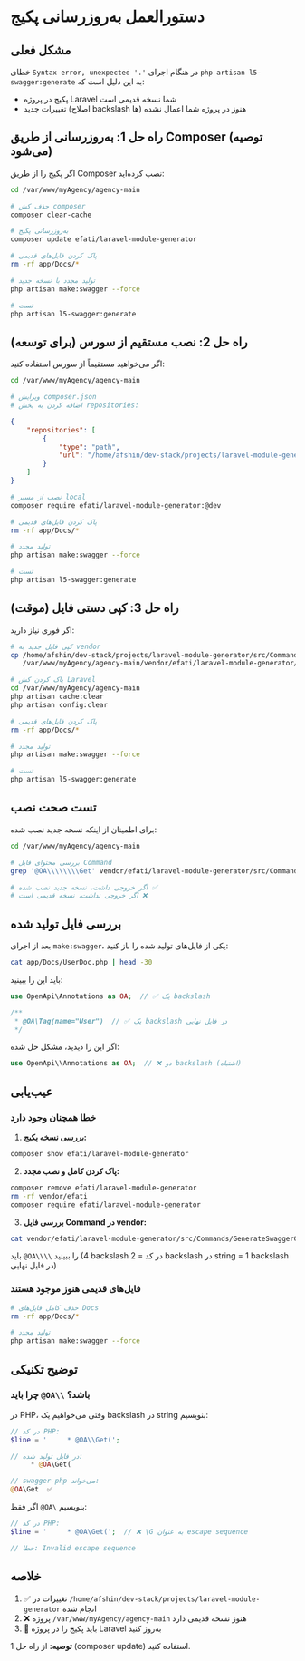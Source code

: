 # دستورالعمل به‌روزرسانی پکیج

## مشکل فعلی

خطای `Syntax error, unexpected '.'` در هنگام اجرای `php artisan l5-swagger:generate` به این دلیل است که:
- پکیج در پروژه Laravel شما نسخه قدیمی است
- تغییرات جدید (اصلاح backslash ها) هنوز در پروژه شما اعمال نشده

## راه حل 1: به‌روزرسانی از طریق Composer (توصیه می‌شود)

اگر پکیج را از طریق Composer نصب کرده‌اید:

```bash
cd /var/www/myAgency/agency-main

# حذف کش composer
composer clear-cache

# به‌روزرسانی پکیج
composer update efati/laravel-module-generator

# پاک کردن فایل‌های قدیمی
rm -rf app/Docs/*

# تولید مجدد با نسخه جدید
php artisan make:swagger --force

# تست
php artisan l5-swagger:generate
```

## راه حل 2: نصب مستقیم از سورس (برای توسعه)

اگر می‌خواهید مستقیماً از سورس استفاده کنید:

```bash
cd /var/www/myAgency/agency-main

# ویرایش composer.json
# اضافه کردن به بخش repositories:
```

```json
{
    "repositories": [
        {
            "type": "path",
            "url": "/home/afshin/dev-stack/projects/laravel-module-generator"
        }
    ]
}
```

```bash
# نصب از مسیر local
composer require efati/laravel-module-generator:@dev

# پاک کردن فایل‌های قدیمی
rm -rf app/Docs/*

# تولید مجدد
php artisan make:swagger --force

# تست
php artisan l5-swagger:generate
```

## راه حل 3: کپی دستی فایل (موقت)

اگر فوری نیاز دارید:

```bash
# کپی فایل جدید به vendor
cp /home/afshin/dev-stack/projects/laravel-module-generator/src/Commands/GenerateSwaggerCommand.php \
   /var/www/myAgency/agency-main/vendor/efati/laravel-module-generator/src/Commands/

# پاک کردن کش Laravel
cd /var/www/myAgency/agency-main
php artisan cache:clear
php artisan config:clear

# پاک کردن فایل‌های قدیمی
rm -rf app/Docs/*

# تولید مجدد
php artisan make:swagger --force

# تست
php artisan l5-swagger:generate
```

## تست صحت نصب

برای اطمینان از اینکه نسخه جدید نصب شده:

```bash
cd /var/www/myAgency/agency-main

# بررسی محتوای فایل Command
grep '@OA\\\\\\\\Get' vendor/efati/laravel-module-generator/src/Commands/GenerateSwaggerCommand.php

# اگر خروجی داشت، نسخه جدید نصب شده ✅
# اگر خروجی نداشت، نسخه قدیمی است ❌
```

## بررسی فایل تولید شده

بعد از اجرای `make:swagger`، یکی از فایل‌های تولید شده را باز کنید:

```bash
cat app/Docs/UserDoc.php | head -30
```

باید این را ببینید:
```php
use OpenApi\Annotations as OA;  // ✅ یک backslash

/**
 * @OA\Tag(name="User")  // ✅ یک backslash در فایل نهایی
 */
```

اگر این را دیدید، مشکل حل شده:
```php
use OpenApi\\Annotations as OA;  // ❌ دو backslash (اشتباه)
```

## عیب‌یابی

### خطا همچنان وجود دارد

1. **بررسی نسخه پکیج:**
```bash
composer show efati/laravel-module-generator
```

2. **پاک کردن کامل و نصب مجدد:**
```bash
composer remove efati/laravel-module-generator
rm -rf vendor/efati
composer require efati/laravel-module-generator
```

3. **بررسی فایل Command در vendor:**
```bash
cat vendor/efati/laravel-module-generator/src/Commands/GenerateSwaggerCommand.php | grep -A 2 "sprintf.*@OA"
```

باید `@OA\\\\` را ببینید (4 backslash در کد = 2 backslash در string = 1 backslash در فایل نهایی)

### فایل‌های قدیمی هنوز موجود هستند

```bash
# حذف کامل فایل‌های Docs
rm -rf app/Docs/*

# تولید مجدد
php artisan make:swagger --force
```

## توضیح تکنیکی

### چرا باید `@OA\\` باشد؟

در PHP، وقتی می‌خواهیم یک backslash در string بنویسیم:

```php
// در کد PHP:
$line = '     * @OA\\Get(';

// در فایل تولید شده:
     * @OA\Get(

// swagger-php می‌خواند:
@OA\Get  ✅
```

اگر فقط `@OA\` بنویسیم:

```php
// در کد PHP:
$line = '     * @OA\Get(';  // ❌ \G به عنوان escape sequence

// خطا: Invalid escape sequence
```

## خلاصه

1. ✅ تغییرات در `/home/afshin/dev-stack/projects/laravel-module-generator` انجام شده
2. ❌ پروژه `/var/www/myAgency/agency-main` هنوز نسخه قدیمی دارد
3. 🔧 باید پکیج را در پروژه Laravel به‌روز کنید

**توصیه:** از راه حل 1 (composer update) استفاده کنید.
